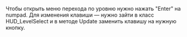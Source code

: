 Чтобы открыть меню перехода по уровню нужно нажать "Enter" на numpad. Для изменения клавиши — нужно зайти в класс HUD_LevelSelect и в методе Update заменить клавишу на нужную кнопку.
